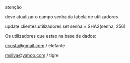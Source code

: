 atenção

deve atualizar o campo senha da tabela de utilizadores

update clientes.utilizadores set senha = SHA2(senha, 256)

Os utilizadores que estao na base de dados:

ccosta@gmail.com / elefante

msilva@yahoo.com / tigre
